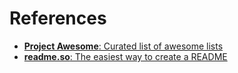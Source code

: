 # References

- [**Project Awesome**: Curated list of awesome lists](https://project-awesome.org)
- [**readme.so**: The easiest way to create a README](https://readme.so/it)